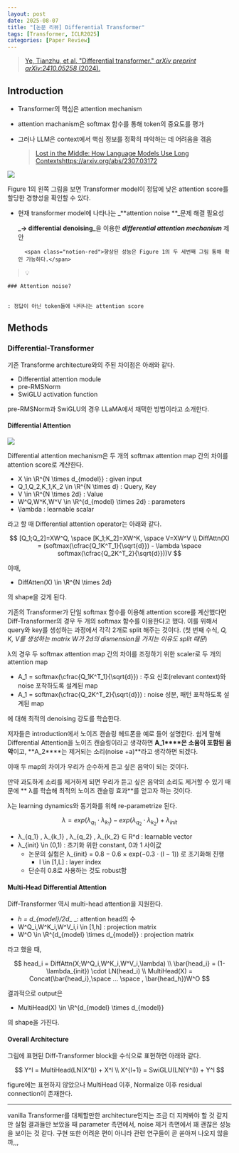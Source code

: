 ```yaml
---
layout: post
date: 2025-08-07
title: "[논문 리뷰] Differential Transformer"
tags: [Transformer, ICLR2025]
categories: [Paper Review]
---
```


> [Ye, Tianzhu, et al. "Differential transformer." ](https://arxiv.org/abs/2410.05258)[_arXiv preprint arXiv:2410.05258_](https://arxiv.org/abs/2410.05258)[ (2024).](https://arxiv.org/abs/2410.05258)



## Introduction

- Transformer의 핵심은 attention mechanism
- attention machanism은 softmax 함수를 통해 token의 중요도를 평가
- 그러나 LLM은 context에서 핵심 정보를 정확히 파악하는 데 어려움을 겪음

	> [Lost in the Middle: How Language Models Use Long Contextshttps://arxiv.org/abs/2307.03172](https://arxiv.org/abs/2307.03172)


![](https://prod-files-secure.s3.us-west-2.amazonaws.com/542b861c-36a8-4051-84e5-8804b6728dba/9083ea56-691a-4752-ae26-47f403431ac8/image.png?X-Amz-Algorithm=AWS4-HMAC-SHA256&X-Amz-Content-Sha256=UNSIGNED-PAYLOAD&X-Amz-Credential=ASIAZI2LB4662BM4FHNM%2F20250814%2Fus-west-2%2Fs3%2Faws4_request&X-Amz-Date=20250814T091219Z&X-Amz-Expires=3600&X-Amz-Security-Token=IQoJb3JpZ2luX2VjEPn%2F%2F%2F%2F%2F%2F%2F%2F%2F%2FwEaCXVzLXdlc3QtMiJGMEQCIEYLUKbJUWKP2k2T7p%2F1OB%2BMkp3hArt7Tj3CDg8eHMP3AiBkprZNvHzzKngOL8AgAwgKJOSbnoEPQTRgpNhCl4tdYCr%2FAwhCEAAaDDYzNzQyMzE4MzgwNSIMLm2zorx8oz%2BYiUHsKtwDyE6kb%2FO3CcpxZ%2Bl%2B3L52%2FX9CMAB3m35dxLMrDPNS3%2Fyn7J1AB6iaXmutqEn877Nivo2myMMHqgrvPcEyxNlxtbd5r9S2S%2FW6asgyyDey8Mmf58BQWRDe8kb%2F4c%2FY6uvjniKuBA5CWCU%2Bz3EC%2F6%2FbQYpBsezT0ooXt59z4wqd0hVZ31vKCypOLspjmyQ9uHV2qrNNDTKjO1MikAgILTpH8rz%2FoLkZt54KJevKTsKa6k%2BADIVxdhW4MnBKUTDwFTo49dBb%2B5ST8pvJih3UO2uzaM%2F5zgEbMkcF3Nkoy%2F5Gnal1AB%2FNKetl4oTWyudhLsqiBYKiZQXW7%2FBDv98ySJPAXbAUKTQ5G%2F%2Br%2FsbW7vEYwr61WwmknSqnOGQp8AB2HiQpIDzN6vlScMgcUAVx52%2FpVq4GO4AHHSVe27C9faZ1nQIoyf%2B8AgRMS5eShVf9zFIEdmDNiCL6bFwJjM0NG6KqOsbpYPwnxsCMOC5K%2BnuRHNcUGzzYzzQxiQCnIaLgo7ZN0lWyqDPbyYzq1eKVFLWS5SpbLSbm9ePgKLW9%2BRsWc8q3iVBjgweWjANc2tWfeZ7Uat3lylqL4MmylTrB5obgcoym45s55%2Bov3TwH%2FzWXbCq1u64%2ByfPN08p3VnQwocX2xAY6pgH3zi3gMkZUxVX3mmI8KV6nICDc5Fub5NA7ZCZCNkGma4mZFWo34PQ1wPQK%2BsYxO6W0%2FV1Sfsqngr4a0u3eqOVr52w8RbHkOdNupXf0b5CY7FuWN4QXcuaOKDv8uXqnF%2BJeqBhqC9P0AFrh7zMq0KDSdrGCWO9CIi7AWLJ3saoLm%2BhGVAqja31zzxkNUp3flZPAzgXfmK8EIjo7Rz8nJKjYeHaApU0f&X-Amz-Signature=e4cfc03c158a4b8bedb6cfd02ef0d381a2465be85c4c1d20ff829ff9f7b9b46a&X-Amz-SignedHeaders=host&x-amz-checksum-mode=ENABLED&x-id=GetObject)


Figure 1의 왼쪽 그림을 보면 Transformer model이 정답에 낮은 attention score를 할당한 경향성을 확인할 수 있다.

- 현재 transformer model에 나타나는 _**attention noise **_문제 해결 필요성

	_**→ differential denoising**_을 이용한 _**differential attention mechanism**_ 제안


		<span class="notion-red">향상된 성능은 Figure 1의 두 세번째 그림 통해 확인 가능하다.</span>


> 💡 


	### Attention noise?


	: 정답이 아닌 token들에 나타나는 attention score



## Methods



### Differential-Transformer


기존 Transforme architecture와의 주된 차이점은 아래와 같다.

- Differential attention module
- pre-RMSNorm
- SwiGLU activation function

pre-RMSNorm과 SwiGLU의 경우 LLaMA에서 채택한 방법이라고 소개한다.



#### Differential Attention


![](https://prod-files-secure.s3.us-west-2.amazonaws.com/542b861c-36a8-4051-84e5-8804b6728dba/116d70b2-1963-4810-9167-f4c7d8a06e8f/image.png?X-Amz-Algorithm=AWS4-HMAC-SHA256&X-Amz-Content-Sha256=UNSIGNED-PAYLOAD&X-Amz-Credential=ASIAZI2LB4662BM4FHNM%2F20250814%2Fus-west-2%2Fs3%2Faws4_request&X-Amz-Date=20250814T091219Z&X-Amz-Expires=3600&X-Amz-Security-Token=IQoJb3JpZ2luX2VjEPn%2F%2F%2F%2F%2F%2F%2F%2F%2F%2FwEaCXVzLXdlc3QtMiJGMEQCIEYLUKbJUWKP2k2T7p%2F1OB%2BMkp3hArt7Tj3CDg8eHMP3AiBkprZNvHzzKngOL8AgAwgKJOSbnoEPQTRgpNhCl4tdYCr%2FAwhCEAAaDDYzNzQyMzE4MzgwNSIMLm2zorx8oz%2BYiUHsKtwDyE6kb%2FO3CcpxZ%2Bl%2B3L52%2FX9CMAB3m35dxLMrDPNS3%2Fyn7J1AB6iaXmutqEn877Nivo2myMMHqgrvPcEyxNlxtbd5r9S2S%2FW6asgyyDey8Mmf58BQWRDe8kb%2F4c%2FY6uvjniKuBA5CWCU%2Bz3EC%2F6%2FbQYpBsezT0ooXt59z4wqd0hVZ31vKCypOLspjmyQ9uHV2qrNNDTKjO1MikAgILTpH8rz%2FoLkZt54KJevKTsKa6k%2BADIVxdhW4MnBKUTDwFTo49dBb%2B5ST8pvJih3UO2uzaM%2F5zgEbMkcF3Nkoy%2F5Gnal1AB%2FNKetl4oTWyudhLsqiBYKiZQXW7%2FBDv98ySJPAXbAUKTQ5G%2F%2Br%2FsbW7vEYwr61WwmknSqnOGQp8AB2HiQpIDzN6vlScMgcUAVx52%2FpVq4GO4AHHSVe27C9faZ1nQIoyf%2B8AgRMS5eShVf9zFIEdmDNiCL6bFwJjM0NG6KqOsbpYPwnxsCMOC5K%2BnuRHNcUGzzYzzQxiQCnIaLgo7ZN0lWyqDPbyYzq1eKVFLWS5SpbLSbm9ePgKLW9%2BRsWc8q3iVBjgweWjANc2tWfeZ7Uat3lylqL4MmylTrB5obgcoym45s55%2Bov3TwH%2FzWXbCq1u64%2ByfPN08p3VnQwocX2xAY6pgH3zi3gMkZUxVX3mmI8KV6nICDc5Fub5NA7ZCZCNkGma4mZFWo34PQ1wPQK%2BsYxO6W0%2FV1Sfsqngr4a0u3eqOVr52w8RbHkOdNupXf0b5CY7FuWN4QXcuaOKDv8uXqnF%2BJeqBhqC9P0AFrh7zMq0KDSdrGCWO9CIi7AWLJ3saoLm%2BhGVAqja31zzxkNUp3flZPAzgXfmK8EIjo7Rz8nJKjYeHaApU0f&X-Amz-Signature=59aeae6445366e623068380ab0b7ceb21634bf5baff4a67ce3a3a23c96ce5bdb&X-Amz-SignedHeaders=host&x-amz-checksum-mode=ENABLED&x-id=GetObject)


Differential attention mechanism은 두 개의 softmax attention map 간의 차이를 attention score로 계산한다.

- X \in \R^{N \times d\_{model}} : given input
- Q\_1,Q\_2,K\_1,K\_2 \in \R^{N \times d} : Query, Key
- V \in \R^{N \times 2d} : Value
- W^Q,W^K,W^V \in \R^{d\_{model} \times 2d} : parameters
- \lambda : learnable scalar

라고 할 때 Differential attention operator는 아래와 같다.


$$
[Q_1;Q_2]=XW^Q, \space [K_1;K_2]=XW^K, \space V=XW^V \\
DiffAttn(X) = (softmax(\cfrac{Q_1K^T_1}{\sqrt{d}}) - \lambda \space softmax(\cfrac{Q_2K^T_2}{\sqrt{d}}))V
$$


이때,

- DiffAtten(X) \in \R^{N \times 2d}

의 shape을 갖게 된다.


기존의 Transformer가 단일 softmax 함수를 이용해 attention score를 계산했다면 Diff-Transformer의 경우 두 개의 softmax 함수를 이용한다고 했다. 이를 위해서 query와 key를 생성하는 과정에서 각각 2개로 split 해주는 것이다. <span class="notion-red">(첫 번째 수식, </span><span class="notion-red">_Q, K, V를 생성하는 matrix W가 2d의 dismension을 가지는 이유도 split 때문_</span><span class="notion-red">)</span>


 λ의 경우 두 softmax attention map 간의 차이를 조정하기 위한 scaler로 두 개의 attention map

- A\_1 = softmax(\cfrac{Q\_1K^T\_1}{\sqrt{d}}) : 주요 신호(relevant context)와 noise 포착하도록 설계된 map
- A\_1 = softmax(\cfrac{Q\_2K^T\_2}{\sqrt{d}}) : noise 성분, 패턴 포착하도록 설계된 map 

에 대해 최적의 denoising 강도를 학습한다.


저자들은 introduction에서 노이즈 캔슬링 헤드폰을 예로 들어 설명한다. 쉽게 말해 Differential Attention을 노이즈 캔슬링이라고 생각하면 **A\_1****은 소음이 포함된 음악**이고, **A\_2****는 제거되는 소리(noise +a)**라고 생각하면 되겠다. 


이때 두 map의 차이가 우리가 순수하게 듣고 싶은 음악이 되는 것이다. 


만약 과도하게 소리를 제거하게 되면 우리가 듣고 싶은 음악의 소리도 제거할 수 있기 때문에 ** λ를 학습해 최적의 노이즈 캔슬링 효과**를 얻고자 하는 것이다.


λ는 learning dynamics와 동기화를 위해 re-parametrize 된다.


$$
\lambda = exp(\lambda_{q_1} \cdot \lambda_{k_1}) - exp(\lambda_{q_2} \cdot \lambda_{k_2}) + \lambda_{init}
$$

- λ\_{q\_1} , λ\_{k\_1} , λ\_{q\_2} , λ\_{k\_2} ∈ R^d : learnable vector
- λ\_{init} \in (0,1) : 초기화 위한 constant, 0과 1 사이값
	- 논문의 실험은 λ\_{init} = 0.8 − 0.6 × exp(−0.3 · (l − 1)) 로 초기화해 진행
		- l \in [1,L] : layer index
	- 단순히 0.8로 사용하는 것도 robust함


#### **Multi-Head Differential Attention**


Diff-Transformer 역시 multi-head attention을 지원한다.

- _h = d\_{model}/2d__ _: attention head의 수
- W^Q\_i,W^K\_i,W^V\_i,i \in [1,h] : projection matrix
- W^O \in \R^{d\_{model} \times d\_{model}} : projection matrix

라고 했을 때,


$$
head_i = DiffAttn(X;W^Q_i,W^K_i,W^V_i,\lambda) \\
\bar{head_i} = (1-\lambda_{init}) \cdot LN(head_i) \\
MultiHead(X) = Concat(\bar{head_i},\space ... \space , \bar{head_h})W^O
$$


결과적으로 output은

- MultiHead(X) \in \R^{d\_{model} \times d\_{model}}

의 shape을 가진다.



#### Overall Architecture


그림에 표현된 Diff-Transformer block을 수식으로 표현하면 아래와 같다.


$$
Y^l = MultiHead(LN(X^l)) + X^l \\
X^{l+1} = SwiGLU(LN(Y^l)) + Y^l
$$


figure에는 표현하지 않았으나 MultiHead 이후, Normalize 이후 residual connection이 존재한다.


---


vanilla Transformer를 대체할만한 architecture인지는 조금 더 지켜봐야 할 것 같지만 실험 결과들만 보았을 때 parameter 측면에서, noise 제거 측면에서 꽤 괜찮은 성능을 보이는 것 같다. 구현 또한 어려운 편이 아니라 관련 연구들이 곧 쏟아져 나오지 않을까,,,

